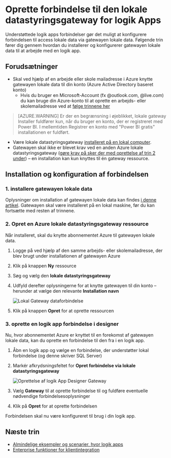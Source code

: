<properties
   pageTitle="Logik Apps lokale gateway dataforbindelse | Microsoft Azure"
   description="Oplysninger om, hvordan du opretter en forbindelse til gatewayen lokale data fra en logik app."
   services="logic-apps"
   documentationCenter=".net,nodejs,java"
   authors="jeffhollan"
   manager="erikre"
   editor=""/>

<tags
   ms.service="logic-apps"
   ms.devlang="multiple"
   ms.topic="article"
   ms.tgt_pltfrm="na"
   ms.workload="integration"
   ms.date="07/05/2016"
   ms.author="jehollan"/>

# <a name="connect-to-the-on-premises-data-gateway-for-logic-apps"></a>Oprette forbindelse til den lokale datastyringsgateway for logik Apps

Understøttede logik apps forbindelser gør det muligt at konfigurere forbindelsen til access lokale data via gatewayen lokale data.  Følgende trin fører dig gennem hvordan du installerer og konfigurerer gatewayen lokale data til at arbejde med en logik app.

## <a name="prerequisites"></a>Forudsætninger

* Skal ved hjælp af en arbejde eller skole mailadresse i Azure knytte gatewayen lokale data til din konto (Azure Active Directory baseret konto)
    * Hvis du bruger en Microsoft-Account (fx @outlook.com, @live.com) du kan bruge din Azure-konto til at oprette en arbejds- eller skolemailadresse ved at [følge trinnene her](../virtual-machines/virtual-machines-windows-create-aad-work-id.md#locate-your-default-directory-in-the-azure-classic-portal)

> [AZURE.WARNING] Er der en begrænsning i øjeblikket, lokale gateway Installer fuldfører kun, når du bruger en konto, der er registreret med Power BI.  I mellemtiden Registrer en konto med "Power BI gratis" installationen er fuldført.

* Være lokale datastyringsgateway [installeret på en lokal computer](app-service-logic-gateway-install.md).
* Gatewayen skal ikke er blevet krav ved en anden Azure lokale datastyringsgateway ([gøre krav på sker der med oprettelse af trin 2 under](#2-create-an-azure-on-premises-data-gateway-resource)) – en installation kan kun knyttes til én gateway ressource.

## <a name="installing-and-configuring-the-connection"></a>Installation og konfiguration af forbindelsen

### <a name="1-install-the-on-premises-data-gateway"></a>1. installere gatewayen lokale data

Oplysninger om installation af gatewayen lokale data kan findes [i denne artikel](app-service-logic-gateway-install.md).  Gatewayen skal være installeret på en lokal maskine, før du kan fortsætte med resten af trinnene.

### <a name="2-create-an-azure-on-premises-data-gateway-resource"></a>2. Opret en Azure lokale datastyringsgateway ressource

Når installeret, skal du knytte abonnementet Azure til gatewayen lokale data.

1. Logge på ved hjælp af den samme arbejds- eller skolemailadresse, der blev brugt under installationen af gatewayen Azure
1. Klik på knappen **Ny** ressource
1. Søg og vælg den **lokale datastyringsgateway**
1. Udfyld derefter oplysningerne for at knytte gatewayen til din konto – herunder at vælge den relevante **Installation navn**

    ![Lokal Gateway dataforbindelse][1]
1. Klik på knappen **Opret** for at oprette ressourcen

### <a name="3-create-a-logic-app-connection-in-the-designer"></a>3. oprette en logik app forbindelse i designer

Nu, hvor abonnementet Azure er knyttet til en forekomst af gatewayen lokale data, kan du oprette en forbindelse til den fra i en logik app.

1. Åbn en logik app og vælge en forbindelse, der understøtter lokal forbindelse (og denne skriver SQL Server)
1. Markér afkrydsningsfeltet for **Opret forbindelse via lokale datastyringsgateway**

    ![Oprettelse af logik App Designer Gateway][2]
1. Vælg **Gateway** til at oprette forbindelse til og fuldføre eventuelle nødvendige forbindelsesoplysninger
1. Klik på **Opret** for at oprette forbindelsen

Forbindelsen skal nu være konfigureret til brug i din logik app.  

## <a name="next-steps"></a>Næste trin
- [Almindelige eksempler og scenarier, hvor logik apps](app-service-logic-examples-and-scenarios.md)
- [Enterprise funktioner for klientintegration](app-service-logic-enterprise-integration-overview.md)

<!-- Image references -->
[1]: ./media/app-service-logic-gateway-connection/createblade.PNG
[2]: ./media/app-service-logic-gateway-connection/blankconnection.PNG
[3]: ./media/app-service-logic-gateway-connection/checkbox.PNG